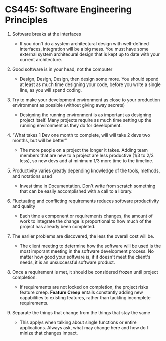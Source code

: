 # CS445: Software Engineering Principles
  
1. Software breaks at the interfaces
    * If you don't do a system architectural design with well-defined interfaces, integration will be a big mess. You must have some external system architecural design that is kept up to date with your current architecture.

2. Good software is in your head, not the computer
      * Design, Design, Design, then design some more. You should spend at least as much time designing your code, before you write a single line, as you will spend coding.

3. Try to make your development environment as close to your production environment as possible (without giving away secrets) 
     * Designing the running environment is as important as  designing project itself. Many projects require as much time setting up the running environment as they do for development.

4. "What takes 1 Dev one month to complete, will will take 2 devs two months, but will be better"
     * The more people on a project the longer it takes. Adding team members that are new to a project are less productive (1/3 to 2/3 less), so new devs add at minimum 1/3 more time to the timeline.

5. Productivity varies greatly depending knowledge of the tools, methods, and notations used
      * Invest time in Documentation. Don't write from scratch something that can be easily accomplished with a call to a library. 

6. Fluctuating and conflicting requirements reduces software productivity and quality  
      * Each time a component or requirements changes, the amount of work to integrate the change is proportional to how much of the project has already been completed.

7. The earlier problems are discovered, the less the overall cost will be.
      * The client meeting to determine how the software will be used is the most imporant meeting in the software development process. No matter how good your software is, if it doesn't meet the client's needs, it is an unsuccessful software product. 

8. Once a requirement is met, it should be considered frozen until project completion.
      * If requirements are not locked on completion, the project risks feature creep. **Feature Creep** entails constantly adding new capabilities to existing features, rather than tackling incomplete requirements.

9. Separate the things that change from the things that stay the same
      * This applys when talking about single functions or entire applications. Always ask, what may change here and how do I minize that changes impact. 
